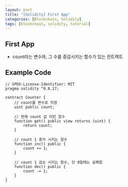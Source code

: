 ```yaml
---
layout: post
title: "[Solidity] First App"
categories: [Blockchain, Solidity]
tags: [blockchain, solidity, tutorial]
---
```


## First App

- count라는 변수와, 그 수를 증감시키는 함수가 있는 컨트랙트

## Example Code

```
// SPDX-License-Identifier: MIT
pragma solidity ^0.8.17;

contract Counter {
    // count를 변수로 지정
    uint public count;

    // 현재 count 값 리턴 함수
    function get() public view returns (uint) {
        return count;
    }

    // count 1 증가 시키는 함수
    function inc() public {
        count += 1;
    }

    // count 1 감소 시키는 함수, 단 0일때는 실패함
    function dec() public {
        count -= 1;
    }
}

```
